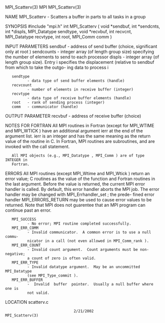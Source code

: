 MPI_Scatterv(3)                       MPI                      MPI_Scatterv(3)



NAME
       MPI_Scatterv -  Scatters a buffer in parts to all tasks in a group

SYNOPSIS
       #include "mpi.h"
       int MPI_Scatterv (
               void *sendbuf,
               int *sendcnts,
               int *displs,
               MPI_Datatype sendtype,
               void *recvbuf,
               int recvcnt,
               MPI_Datatype recvtype,
               int root,
               MPI_Comm comm )

INPUT PARAMETERS
       sendbuf
              - address of send buffer (choice, significant only at root )
       sendcounts
              -  integer array (of length group size) specifying the number of
              elements to send to each processor
       displs - integer array (of length group size). Entry  i  specifies  the
              displacement (relative to sendbuf  from which to take the outgo-
              ing data to process i

       sendtype
              - data type of send buffer elements (handle)
       recvcount
              - number of elements in receive buffer (integer)
       recvtype
              - data type of receive buffer elements (handle)
       root   - rank of sending process (integer)
       comm   - communicator (handle)


OUTPUT PARAMETER
       recvbuf
              - address of receive buffer (choice)


NOTES FOR FORTRAN
       All MPI routines in Fortran (except for MPI_WTIME and MPI_WTICK )  have
       an  additional  argument ierr at the end of the argument list.  ierr is
       an integer and has the same meaning as the return value of the  routine
       in  C.   In Fortran, MPI routines are subroutines, and are invoked with
       the call statement.

       All MPI objects (e.g., MPI_Datatype , MPI_Comm ) are of type INTEGER in
       Fortran.


ERRORS
       All  MPI  routines  (except  MPI_Wtime  and MPI_Wtick ) return an error
       value; C routines as the value of the function and Fortran routines  in
       the last argument.  Before the value is returned, the current MPI error
       handler is called.  By default, this error handler aborts the MPI  job.
       The  error  handler may be changed with MPI_Errhandler_set ; the prede-
       fined error handler MPI_ERRORS_RETURN may be used to cause error values
       to  be  returned.  Note that MPI does not guarentee that an MPI program
       can continue past an error.

       MPI_SUCCESS
              - No error; MPI routine completed successfully.
       MPI_ERR_COMM
              - Invalid communicator.  A common error is to use a null  commu-
              nicator in a call (not even allowed in MPI_Comm_rank ).
       MPI_ERR_COUNT
              - Invalid count argument.  Count arguments must be non-negative;
              a count of zero is often valid.
       MPI_ERR_TYPE
              - Invalid datatype argument.  May be an uncommitted MPI_Datatype
              (see MPI_Type_commit ).
       MPI_ERR_BUFFER
              -  Invalid  buffer  pointer.  Usually a null buffer where one is
              not valid.

LOCATION
       scatterv.c



                                   2/21/2002                   MPI_Scatterv(3)
